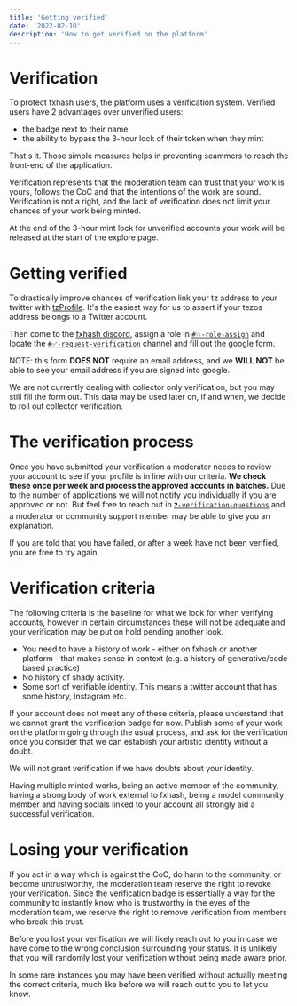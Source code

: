 ```yaml
---
title: 'Getting verified'
date: '2022-02-10'
description: 'How to get verified on the platform'
---
```




# Verification

To protect fxhash users, the platform uses a verification system. Verified users have 2 advantages over unverified users:
* the badge next to their name
* the ability to bypass the 3-hour lock of their token when they mint

That's it. Those simple measures helps in preventing scammers to reach the front-end of the application.

Verification represents that the moderation team can trust that your work is yours, follows the CoC and that the intentions of the work are sound. Verification is not a right, and the lack of verification does not limit your chances of your work being minted.

At the end of the 3-hour mint lock for unverified accounts your work will be released at the start of the explore page. 


# Getting verified

To drastically improve chances of verification link your tz address to your twitter with [tzProfile](https://tzprofiles.com/). It's the easiest way for us to assert if your tezos address belongs to a Twitter account.

Then come to the [fxhash discord](https://discord.gg/fxhash), assign a role in [`#💥-role-assign`](https://discord.gg/Zazqy4T85S) and locate the [`#✅-request-verification`](https://discord.gg/HDb8qENgc3) channel and fill out the google form. 

NOTE: this form **DOES NOT** require an email address, and we **WILL NOT** be able to see your email address if you are signed into google.

We are not currently dealing with collector only verification, but you may still fill the form out. This data may be used later on, if and when, we decide to roll out collector verification.


# The verification process

Once you have submitted your verification a moderator needs to review your account to see if your profile is in line with our criteria. **We check these once per week and process the approved accounts in batches.** Due to the number of applications we will not notify you individually if you are approved or not. But feel free to reach out in [`❓-verification-questions`](https://discord.gg/Hsaz9g52) and a moderator or community support member may be able to give you an explanation. 

If you are told that you have failed, or after a week have not been verified, you are free to try again.


# Verification criteria

The following criteria is the baseline for what we look for when verifying accounts, however in certain circumstances these will not be adequate and your verification may be put on hold pending another look.

* You need to have a history of work - either on fxhash or another platform - that makes sense in context (e.g. a history of generative/code based practice)
* No history of shady activity.
* Some sort of verifiable identity. This means a twitter account that has some history, instagram etc.

If your account does not meet any of these criteria, please understand that we cannot grant the verification badge for now. Publish some of your work on the platform going through the usual process, and ask for the verification once you consider that we can establish your artistic identity without a doubt.

We will not grant verification if we have doubts about your identity.

Having multiple minted works, being an active member of the community, having a strong body of work external to fxhash, being a model community member and having socials linked to your account all strongly aid a successful verification. 

# Losing your verification

If you act in a way which is against the CoC, do harm to the community, or become untrustworthy, the moderation team reserve the right to revoke your verification. Since the verification badge is essentially a way for the community to instantly know who is trustworthy in the eyes of the moderation team, we reserve the right to remove verification from members who break this trust.

Before you lost your verification we will likely reach out to you in case we have come to the wrong conclusion surrounding your status. It is unlikely that you will randomly lost your verification without being made aware prior. 

In some rare instances you may have been verified without actually meeting the correct criteria, much like before we will reach out to you to let you know. 